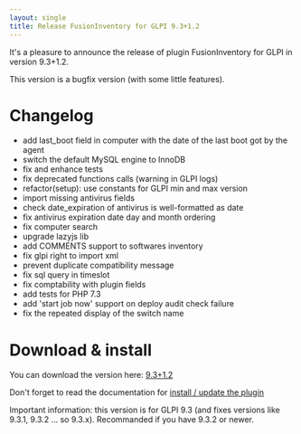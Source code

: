 ```yaml
---
layout: single
title: Release FusionInventory for GLPI 9.3+1.2
---
```


It's a pleasure to announce the release of plugin FusionInventory for GLPI in version 9.3+1.2.

This version is a bugfix version (with some little features).



# Changelog

* add last_boot field in computer with the date of the last boot got by the agent
* switch the default MySQL engine to InnoDB
* fix and enhance tests
* fix deprecated functions calls (warning in GLPI logs)
* refactor(setup): use constants for GLPI min and max version
* import missing antivirus fields
* check date_expiration of antivirus is well-formatted as date
* fix antivirus expiration date day and month ordering
* fix computer search 
* upgrade lazyjs lib
* add COMMENTS support to softwares inventory 
* fix glpi right to import xml
* prevent duplicate compatibility message
* fix sql query in timeslot
* fix comptability with plugin fields
* add tests for PHP 7.3
* add 'start job now' support on deploy audit check failure
* fix the repeated display of the switch name


# Download & install

You can download the version here: [9.3+1.2](https://github.com/fusioninventory/fusioninventory-for-glpi/releases/tag/glpi9.3%2B1.2)

Don't forget to read the documentation for [install / update the plugin](https://documentation.fusioninventory.org/%20FusionInventory_for_GLPI/%20%20Installation%20%26%20update/1.installation/)

Important information: this version is for GLPI 9.3 (and fixes versions like 9.3.1, 9.3.2 ... so 9.3.x).
Recommanded if you have 9.3.2 or newer.

